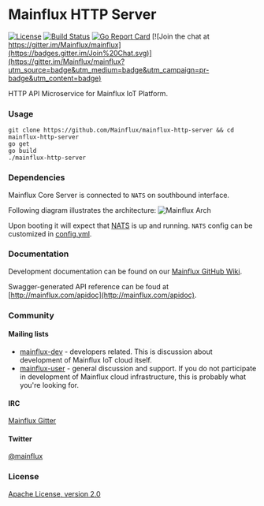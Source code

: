 # Mainflux HTTP Server

[![License](https://img.shields.io/badge/license-Apache%20v2.0-blue.svg)](LICENSE)
[![Build Status](https://travis-ci.org/Mainflux/mainflux-http-server.svg?branch=master)](https://travis-ci.org/Mainflux/mainflux-http-server)
[![Go Report Card](https://goreportcard.com/badge/github.com/Mainflux/mainflux-http-server)](https://goreportcard.com/report/github.com/Mainflux/mainflux-http-server)
[![Join the chat at https://gitter.im/Mainflux/mainflux](https://badges.gitter.im/Join%20Chat.svg)](https://gitter.im/Mainflux/mainflux?utm_source=badge&utm_medium=badge&utm_campaign=pr-badge&utm_content=badge)

HTTP API Microservice for Mainflux IoT Platform.

### Usage
```
git clone https://github.com/Mainflux/mainflux-http-server && cd mainflux-http-server
go get
go build
./mainflux-http-server
```
### Dependencies
Mainflux Core Server is connected to `NATS` on southbound interface.

Following diagram illustrates the architecture:
![Mainflux Arch](https://github.com/Mainflux/mainflux-doc/blob/master/mermaid/arch.png)

Upon booting it will expect that [NATS](https://github.com/nats-io/gnatsd) is up and running. `NATS` config can be customized in [config.yml](config.yml).

### Documentation
Development documentation can be found on our [Mainflux GitHub Wiki](https://github.com/Mainflux/mainflux/wiki).

Swagger-generated API reference can be foud at [http://mainflux.com/apidoc](http://mainflux.com/apidoc).

### Community
#### Mailing lists
- [mainflux-dev](https://groups.google.com/forum/#!forum/mainflux-dev) - developers related. This is discussion about development of Mainflux IoT cloud itself.
- [mainflux-user](https://groups.google.com/forum/#!forum/mainflux-user) - general discussion and support. If you do not participate in development of Mainflux cloud infrastructure, this is probably what you're looking for.

#### IRC
[Mainflux Gitter](https://gitter.im/Mainflux/mainflux?utm_source=badge&utm_medium=badge&utm_campaign=pr-badge&utm_content=badge)

#### Twitter
[@mainflux](https://twitter.com/mainflux)

### License
[Apache License, version 2.0](LICENSE)
